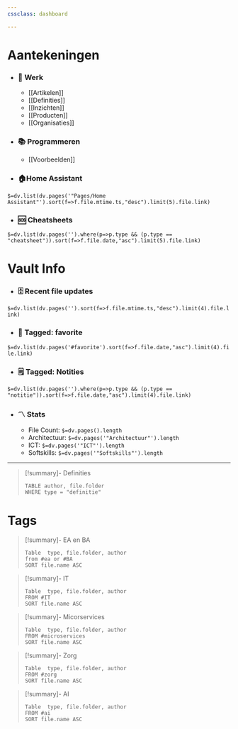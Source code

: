 ```yaml
---
cssclass: dashboard

---
```

# Aantekeningen
- ### 💼 Werk
	- [[Artikelen]]
	- [[Definities]]
	- [[Inzichten]]
	- [[Producten]]
	- [[Organisaties]]
- ### 📚 Programmeren
	- [[Voorbeelden]]
- ### 🏠Home Assistant
`$=dv.list(dv.pages('"Pages/Home Assistant"').sort(f=>f.file.mtime.ts,"desc").limit(5).file.link)`
- ### 🆘 Cheatsheets
`$=dv.list(dv.pages('').where(p=>p.type && (p.type == "cheatsheet")).sort(f=>f.file.date,"asc").limit(5).file.link)`

# Vault Info
- ### 🗄️ Recent file updates
 `$=dv.list(dv.pages('').sort(f=>f.file.mtime.ts,"desc").limit(4).file.link)`
- ### 🔖 Tagged:  favorite 
 `$=dv.list(dv.pages('#favorite').sort(f=>f.file.date,"asc").limit(4).file.link)`
- ### 🗒️ Tagged:  Notities 
 `$=dv.list(dv.pages('').where(p=>p.type && (p.type == "notitie")).sort(f=>f.file.date,"asc").limit(4).file.link)`
- ### 〽️ Stats
	-  File Count: `$=dv.pages().length`
	-  Architectuur: `$=dv.pages('"Architectuur"').length`
	-  ICT: `$=dv.pages('"ICT"').length`
	-  Softskills: `$=dv.pages('"Softskills"').length`
---

>[!summary]- Definities
>```dataview 
>TABLE author, file.folder
> WHERE type = "definitie"
> ```

# Tags

 >[!summary]- EA en BA
>```dataview 
> Table  type, file.folder, author
> from #ea or #BA 
> SORT file.name ASC
> ```

>[!summary]- IT
> ```dataview 
> Table  type, file.folder, author
> FROM #IT
> SORT file.name ASC
> ```

>[!summary]- Micorservices
> ```dataview 
> Table  type, file.folder, author
> FROM #microservices
> SORT file.name ASC
> ```

>[!summary]- Zorg
> ```dataview 
> Table  type, file.folder, author
> FROM #zorg
> SORT file.name ASC
> ```

>[!summary]- AI
> ```dataview 
> Table  type, file.folder, author
> FROM #ai
> SORT file.name ASC
> ```